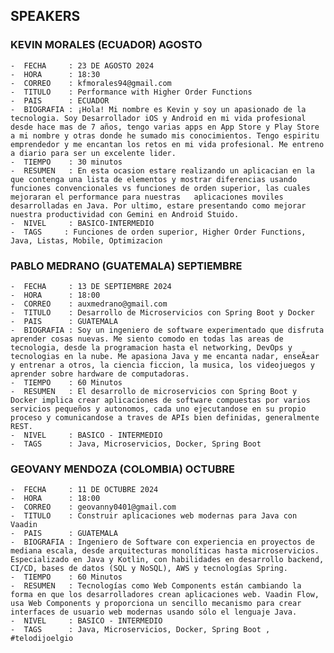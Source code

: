## SPEAKERS
### KEVIN MORALES  (ECUADOR) AGOSTO
    -  FECHA     : 23 DE AGOSTO 2024
    -  HORA      : 18:30 
    -  CORREO    : kfmorales94@gmail.com
    -  TITULO    : Performance with Higher Order Functions
    -  PAIS      : ECUADOR
    -  BIOGRAFIA : ¡Hola! Mi nombre es Kevin y soy un apasionado de la tecnologia. Soy Desarrollador iOS y Android en mi vida profesional desde hace mas de 7 años, tengo varias apps en App Store y Play Store a mi nombre y otras donde he sumado mis conocimientos. Tengo espi­ritu emprendedor y me encantan los retos en mi vida profesional. Me entreno a diario para ser un excelente lider.
    -  TIEMPO    : 30 minutos 
    -  RESUMEN   : En esta ocasion estare realizando un aplicacian en la que contenga una lista de elementos y mostrar diferencias usando funciones convencionales vs funciones de orden superior, las cuales mejoraran el performance para nuestras   aplicaciones moviles desarrolladas en Java. Por ultimo, estare presentando como mejorar nuestra productividad con Gemini en Android Stuido.
    -  NIVEL     : BASICO-INTERMEDIO    
    -  TAGS     : Funciones de orden superior, Higher Order Functions, Java, Listas, Mobile, Optimizacion
### PABLO MEDRANO (GUATEMALA) SEPTIEMBRE
    -  FECHA     : 13 DE SEPTIEMBRE 2024
    -  HORA      : 18:00 
    -  CORREO    : auxmedrano@gmail.com
    -  TITULO    : Desarrollo de Microservicios con Spring Boot y Docker
    -  PAIS      : GUATEMALA
    -  BIOGRAFIA : Soy un ingeniero de software experimentado que disfruta aprender cosas nuevas. Me siento comodo en todas las areas de tecnologi­a, desde la programacion hasta el networking, DevOps y tecnologias en la nube. Me apasiona Java y me encanta nadar, enseÃ±ar y entrenar a otros, la ciencia ficcion, la musica, los videojuegos y aprender sobre hardware de computadoras.
    -  TIEMPO    : 60 Minutos
    -  RESUMEN   : El desarrollo de microservicios con Spring Boot y Docker implica crear aplicaciones de software compuestas por varios servicios pequeños y autonomos, cada uno ejecutandose en su propio proceso y comunicandose a traves de APIs bien definidas, generalmente REST.
    -  NIVEL     : BASICO - INTERMEDIO
    -  TAGS      : Java, Microservicios, Docker, Spring Boot
### GEOVANY MENDOZA (COLOMBIA) OCTUBRE
    -  FECHA     : 11 DE OCTUBRE 2024
    -  HORA      : 18:00 
    -  CORREO    : geovanny0401@gmail.com
    -  TITULO    : Construir aplicaciones web modernas para Java con Vaadin
    -  PAIS      : GUATEMALA
    -  BIOGRAFIA : Ingeniero de Software con experiencia en proyectos de mediana escala, desde arquitecturas monolíticas hasta microservicios. Especializado en Java y Kotlin, con habilidades en desarrollo backend, CI/CD, bases de datos (SQL y NoSQL), AWS y tecnologías Spring.
    -  TIEMPO    : 60 Minutos
    -  RESUMEN   : Tecnologías como Web Components están cambiando la forma en que los desarrolladores crean aplicaciones web. Vaadin Flow, usa Web Components y proporciona un sencillo mecanismo para crear interfaces de usuario web modernas usando sólo el lenguaje Java.
    -  NIVEL     : BASICO - INTERMEDIO
    -  TAGS      : Java, Microservicios, Docker, Spring Boot , #telodijoelgio

